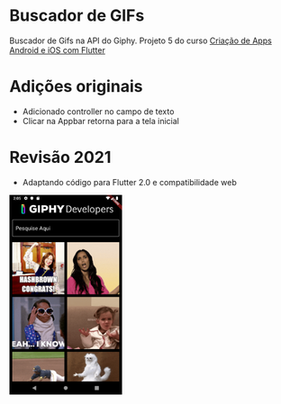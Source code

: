 # Buscador de GIFs

Buscador de Gifs na API do Giphy.
Projeto 5 do curso [Criação de Apps Android e iOS com Flutter](https://www.udemy.com/curso-completo-flutter-app-android-ios/)

# Adições originais

- Adicionado controller no campo de texto
- Clicar na Appbar retorna para a tela inicial

# Revisão 2021
- Adaptando código para Flutter 2.0 e compatibilidade web

<img src="./screenshot.png" width="200">
